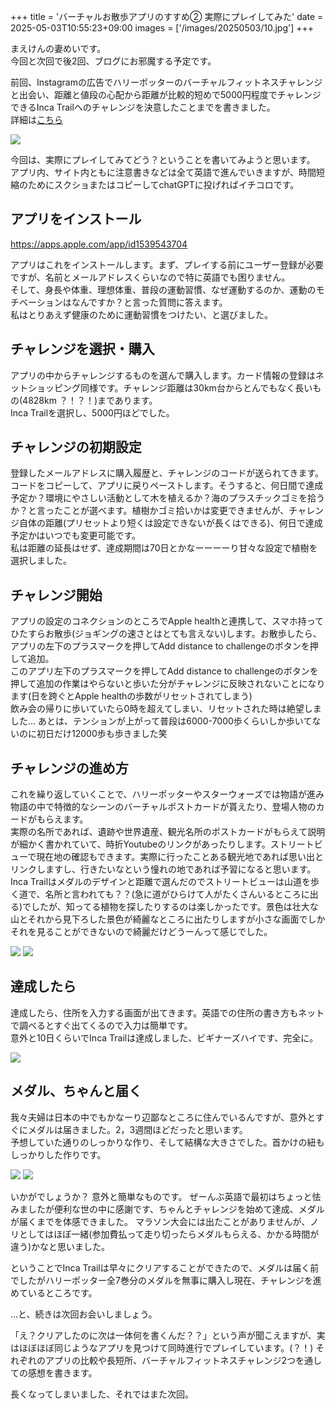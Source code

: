 +++
title = 'バーチャルお散歩アプリのすすめ② 実際にプレイしてみた'
date = 2025-05-03T10:55:23+09:00
images = ['/images/20250503/10.jpg']
+++

まえけんの妻めいです。  
今回と次回で後2回、ブログにお邪魔する予定です。

前回、Instagramの広告でハリーポッターのバーチャルフィットネスチャレンジと出会い、距離と値段の心配から距離が比較的短めで5000円程度でチャレンジできるInca Trailへのチャレンジを決意したことまでを書きました。  
詳細は[こちら](/blog/20250502)

![](/images/20250503/1.jpg)

今回は、実際にプレイしてみてどう？ということを書いてみようと思います。  
アプリ内、サイト内ともに注意書きなどは全て英語で進んでいきますが、時間短縮のためにスクショまたはコピーしてchatGPTに投げればイチコロです。


## アプリをインストール
https://apps.apple.com/app/id1539543704

アプリはこれをインストールします。まず、プレイする前にユーザー登録が必要ですが、名前とメールアドレスくらいなので特に英語でも困りません。  
そして、身長や体重、理想体重、普段の運動習慣、なぜ運動するのか、運動のモチベーションはなんですか？と言った質問に答えます。  
私はとりあえず健康のために運動習慣をつけたい、と選びました。

## チャレンジを選択・購入
アプリの中からチャレンジするものを選んで購入します。カード情報の登録はネットショッピング同様です。チャレンジ距離は30km台からとんでもなく長いもの(4828km ？！？！)まであります。  
Inca Trailを選択し、5000円ほどでした。

## チャレンジの初期設定
登録したメールアドレスに購入履歴と、チャレンジのコードが送られてきます。コードをコピーして、アプリに戻りペーストします。そうすると、何日間で達成予定か？環境にやさしい活動として木を植えるか？海のプラスチックゴミを拾うか？と言ったことが選べます。植樹かゴミ拾いかは変更できませんが、チャレンジ自体の距離(プリセットより短くは設定できないが長くはできる)、何日で達成予定かはいつでも変更可能です。  
私は距離の延長はせず、達成期間は70日とかなーーーーり甘々な設定で植樹を選択しました。

## チャレンジ開始
アプリの設定のコネクションのところでApple healthと連携して、スマホ持ってひたすらお散歩(ジョギングの速さとはとても言えない)します。お散歩したら、アプリの左下のプラスマークを押してAdd distance to challengeのボタンを押して追加。  
このアプリ左下のプラスマークを押してAdd distance to challengeのボタンを押して追加の作業はやらないと歩いた分がチャレンジに反映されないことになります(日を跨ぐとApple healthの歩数がリセットされてしまう)  
飲み会の帰りに歩いていたら0時を超えてしまい、リセットされた時は絶望しました…
あとは、テンションが上がって普段は6000-7000歩くらいしか歩いてないのに初日だけ12000歩も歩きました笑  

## チャレンジの進め方
これを繰り返していくことで、ハリーポッターやスターウォーズでは物語が進み物語の中で特徴的なシーンのバーチャルポストカードが貰えたり、登場人物のカードがもらえます。  
実際の名所であれば、遺跡や世界遺産、観光名所のポストカードがもらえて説明が細かく書かれていて、時折Youtubeのリンクがあったりします。ストリートビューで現在地の確認もできます。実際に行ったことある観光地であれば思い出とリンクしますし、行きたいなという憧れの地であれば予習になると思います。  
Inca Trailはメダルのデザインと距離で選んだのでストリートビューは山道を歩く道で、名所と言われても？？(急に道がひらけて人がたくさんいるところに出る)でしたが、知ってる植物を探したりするのは楽しかったです。景色は壮大な山とそれから見下ろした景色が綺麗なところに出たりしますが小さな画面でしかそれを見ることができないので綺麗だけどうーんって感じでした。

![](/images/20250503/6.jpg)
![](/images/20250503/11.jpg)

## 達成したら
達成したら、住所を入力する画面が出てきます。英語での住所の書き方もネットで調べるとすぐ出てくるので入力は簡単です。  
意外と10日くらいでInca Trailは達成しました、ビギナーズハイです、完全に。

![](/images/20250503/12.jpg)


## メダル、ちゃんと届く
我々夫婦は日本の中でもかなーり辺鄙なところに住んでいるんですが、意外とすぐにメダルは届きました。2，3週間ほどだったと思います。  
予想していた通りのしっかりな作り、そして結構な大きさでした。首かけの紐もしっかりした作りです。

![](/images/20250503/9.jpg)
![](/images/20250503/10.jpg)

いかがでしょうか？
意外と簡単なものです。
ぜーんぶ英語で最初はちょっと怯みましたが便利な世の中に感謝です、ちゃんとチャレンジを始めて達成、メダルが届くまでを体感できました。
マラソン大会には出たことがありませんが、ノリとしてはほぼ一緒(参加費払って走り切ったらメダルもらえる、かかる時間が違う)かなと思いました。


ということでInca Trailは早々にクリアすることができたので、メダルは届く前でしたがハリーポッター全7巻分のメダルを無事に購入し現在、チャレンジを進めているところです。


…と、続きは次回お会いしましょう。

「え？クリアしたのに次は一体何を書くんだ？？」という声が聞こえますが、実はほぼほぼ同じようなアプリを見つけて同時進行でプレイしています。(？！)
それぞれのアプリの比較や長短所、バーチャルフィットネスチャレンジ2つを通しての感想を書きます。

長くなってしまいました、それではまた次回。
